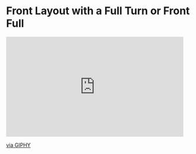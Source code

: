# Front Layout with a Full Turn or Front Full


<iframe src="https://giphy.com/embed/ir898J38Mk9DjgKCre" width="480" height="270" frameBorder="0" class="giphy-embed" allowFullScreen></iframe><p><a href="https://giphy.com/gifs/ir898J38Mk9DjgKCre">via GIPHY</a></p>
